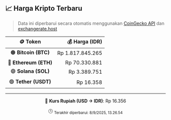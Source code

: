

<!-- HARGA_KRIPTO -->
## 📈 Harga Kripto Terbaru

> Data ini diperbarui secara otomatis menggunakan [CoinGecko API](https://www.coingecko.com/) dan [exchangerate.host](https://exchangerate.host/)

<div align="center">

| 🪙 Token | 💰 Harga (IDR) |
|:------:|---------------:|
| 🟠 **Bitcoin (BTC)**   | Rp 1.817.845.265 |
| 🔵 **Ethereum (ETH)**  | Rp 70.330.881 |
| 🟣 **Solana (SOL)**    | Rp 3.389.751 |
| 🟢 **Tether (USDT)**   | Rp 16.358 |

---

💱 **Kurs Rupiah (USD → IDR)**: Rp 16.356

🕒 <sub>Terakhir diperbarui: 8/9/2025, 13.26.54</sub>

</div>
<!-- /HARGA_KRIPTO -->